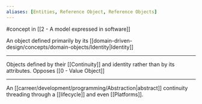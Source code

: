 ```yaml
---
aliases: [Entities, Reference Object, Reference Objects]
---
```


#concept in [[2 - A model expressed in software]]

An object defined primarily by its [[domain-driven-design/concepts/domain-objects/Identity|Identity]]

---

Objects defined by their [[Continuity]] and identity rather than by its attributes. Opposes [[0 - Value Object]]

---

An [[carreer/development/programming/Abstraction|abstract]] continuity threading through a [[lifecycle]] and even [[Platforms]].